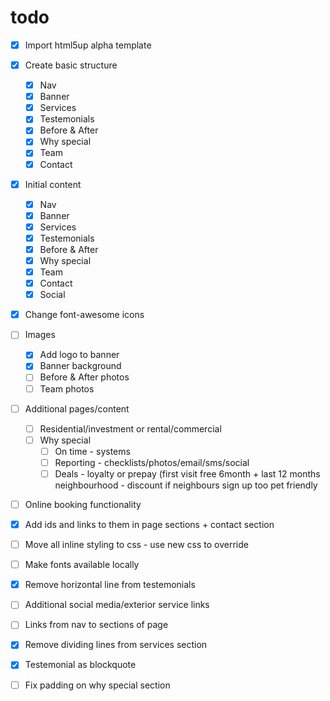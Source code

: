 # todo

- [x] Import html5up alpha template
- [x] Create basic structure
  - [x] Nav
  - [x] Banner
  - [x] Services
  - [x] Testemonials
  - [x] Before & After
  - [x] Why special
  - [x] Team
  - [x] Contact
- [x] Initial content
  - [x] Nav
  - [x] Banner
  - [x] Services
  - [x] Testemonials
  - [x] Before & After
  - [x] Why special
  - [x] Team
  - [x] Contact
  - [x] Social
- [x] Change font-awesome icons
- [ ] Images
  - [x] Add logo to banner
  - [x] Banner background
  - [ ] Before & After photos
  - [ ] Team photos
- [ ] Additional pages/content
  - [ ] Residential/investment or rental/commercial
  - [ ] Why special
    - [ ] On time - systems
    - [ ] Reporting - checklists/photos/email/sms/social
    - [ ] Deals - loyalty or prepay (first visit free 6month + last 12 months
          neighbourhood - discount if neighbours sign up too
          pet friendly
- [ ] Online booking functionality
- [x] Add ids and links to them in page sections + contact section
- [ ] Move all inline styling to css - use new css to override
- [ ] Make fonts available locally
- [x] Remove horizontal line from testemonials
- [ ] Additional social media/exterior service links
- [ ] Links from nav to sections of page
- [x] Remove dividing lines from services section
- [x] Testemonial as blockquote
- [ ] Fix padding on why special section

